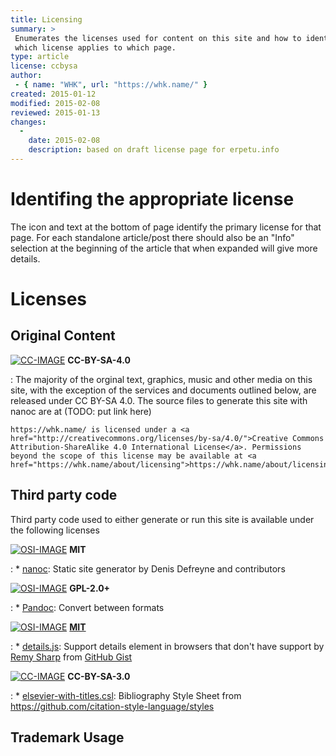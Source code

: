 ```yaml
---
title: Licensing
summary: >
 Enumerates the licenses used for content on this site and how to identify
 which license applies to which page.
type: article
license: ccbysa 
author: 
 - { name: "WHK", url: "https://whk.name/" }
created: 2015-01-12
modified: 2015-02-08
reviewed: 2015-01-13
changes: 
  -
    date: 2015-02-08
    description: based on draft license page for erpetu.info
---
```


Identifing the appropriate license
====================================


The icon and text at the bottom of page identify the primary license
for that page.  For each standalone article/post there should also be an "Info" selection at the beginning of the article that when expanded will give more details.

Licenses
===================================

Original Content
------------------------------------

[![CC-IMAGE]][CC-4.0-LINK] **CC-BY-SA-4.0**

:   The majority of the orginal text, graphics, music and other media
    on this site, with the exception of the services and documents outlined
    below, are released under CC BY-SA 4.0.
    The source files to generate this site with nanoc are at (TODO: put link here)

    https://whk.name/ is licensed under a <a href="http://creativecommons.org/licenses/by-sa/4.0/">Creative Commons Attribution-ShareAlike 4.0 International License</a>. Permissions beyond the scope of this license may be available at <a href="https://whk.name/about/licensing">https://whk.name/about/licensing</a>.


Third party code
--------------------------------------------

Third party code used to either generate or run this site is available under the
following licenses

[![OSI-IMAGE]][OSI-MIT-LINK] **MIT**

:   * [nanoc](https://github.com/nanoc/nanoc): Static site generator by Denis Defreyne and contributors


[![OSI-IMAGE]][OSI-GPL-2-LINK] **GPL-2.0+**

:   * [Pandoc](http://johnmacfarlane.net/pandoc/): Convert between formats 

[![OSI-IMAGE]][OSI-MIT-LINK] [**MIT**](http://rem.mit-license.org/ "MIT License Remy's Site")

:   * [details.js](/js/external/details/details.js): Support details element in browsers that don't have support by [Remy Sharp](https://remysharp.com/) from [GitHub Gist](https://gist.github.com/remy/370590) 

[![CC-IMAGE]][CC-3.0-LINK] **CC-BY-SA-3.0**

:   * [elsevier-with-titles.csl](/bibliography/elsevier-with-titles.csl): Bibliography Style Sheet from <https://github.com/citation-style-language/styles>


Trademark Usage
--------------------------------------------

<!-- Links -->

[CC-IMAGE]: /images/by-sa-4.0-88x31.png 

[CC-3.0-LINK]: http://creativecommons.org/licenses/by-sa/3.0/ (CC-BY-SA-3.0 License)
[CC-4.0-LINK]: http://creativecommons.org/licenses/by-sa/4.0/ (CC-BY-SA-4.0 License)

[OSI-IMAGE]: /images/osi_keyhole_31x31.png

[OSI-GPL-2-LINK]: http://opensource.org/licenses/GPL-2.0 (GPL-2.0+ License OSI Site)

[OSI-GPL-3-LINK]: http://opensource.org/licenses/GPL-3.0 (GPL-3.0+ License OSI Site)

[OSI-AGPL-LINK]: http://opensource.org/licenses/AGPL-3.0 (AGPL-3.0+ License OSI Site)

[OSI-MIT-LINK]: http://opensource.org/licenses/MIT (MIT License OSI Site)

[GNU-GPL-2-LINK]: https://www.gnu.org/licenses/old-licenses/gpl-2.0.html (GPL-2.0+ License GNU Site)

[GNU-GPL-3-LINK]: https://www.gnu.org/licenses/gpl.html (GPL-3.0+ License GNU Site)

[GNU-AGPL-IMAGE]: /images/agplv3-88x31.png

[GNU-AGPL-LINK]: https://www.gnu.org/licenses/agpl.html (AGPL-3.0+ License GNU Site)

[GNU-FDL-IMAGE]: /images/gfdl-logo-tiny.png

[GNU-FDL-LINK]: https://www.gnu.org/licenses/fdl.html (GFDL-1.3+ License)
